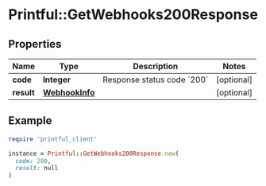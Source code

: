 # Printful::GetWebhooks200Response

## Properties

| Name | Type | Description | Notes |
| ---- | ---- | ----------- | ----- |
| **code** | **Integer** | Response status code &#x60;200&#x60; | [optional] |
| **result** | [**WebhookInfo**](WebhookInfo.md) |  | [optional] |

## Example

```ruby
require 'printful_client'

instance = Printful::GetWebhooks200Response.new(
  code: 200,
  result: null
)
```


